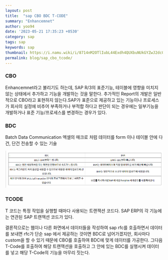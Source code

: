 ```yaml
---
layout: post
title:  "sap CBO BDC T-CODE"
summary: "Enhancemnet"
author: yoo94
date: '2023-05-21 17:35:23 +0530'
category: sap
tags: sap
keywords: sap
thumbnail: https://i.namu.wiki/i/8714nM2OTlIubL44Exdh4QUXbuNUkGYZwJ2dc0kPkwtjBo85ZgCst0OmlfHM1kvsUNAx6rqjD4j1J7Plv1BgdA.svg
permalink: blog/sap_cbo_tcode/
---
```


### CBO
Enhancemnet라고 불리기도 하는데, SAP R/3의 표준기능, 테이블에 영향을 미치지 않는 상태에서 추가하고 기능을 개발하는 것을 말한다. 추가적인 Report의 개발은 일반적으로 CBO라고 표현하지 않는다.SAP가 표준으로 제공하고 있는 기능이나 프로세스가 회사의 실정에 비추어 부족하거나 부적합 하다고 판단이 되는 경우에는 일부기능을 개발하거나 표준 기능/프로세스를 변경하는 경우가 있다.

### BDC
Batch Data Communication 엑셀의 매크로 처럼 데이터를 form 이나 테이블 안에 다건, 단건 전송할 수 있는 기술

<img src="/blog/postImg/Pasted image 20240312130753.png" alt="Pasted image 20240312130753.png" style="max-width:100%;">

### TCODE
T 코드는 특정 작업을 실행할 때마다 사용되는 트랜잭션 코드다. SAP ERP의 각 기능에는 연관된 SAP 트랜잭션 코드가 있다.

결론적으로는 웹이나 다른 화면에서 데이터들을 작성하여 sap rfc를 호출하면서 데이터를 보내면
rfc가 단순 sap 에서 제공하는 것이면 BDC로 넘어가겠지만, 회사마다 custom을 할 수 있기 때문에 CBO를 호출하여 BDC에 맞게 데이터를 가공한다. 그다음 T-Code를 호출하여 해당 트랜잭션을 호출하고 그 안에 있는 BDC를 실행시켜 데이터를 넣고 해당 T-Code의 기능을 마무리 짓는다.
